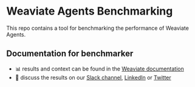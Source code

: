 # Weaviate Agents Benchmarking

This repo contains a tool for benchmarking the performance of Weaviate Agents.

## Documentation for benchmarker

* 📊 results and context can be found in the [Weaviate documentation](https://weaviate.io/developers/weaviate/current/benchmarks/)
* 💬 discuss the results on our [Slack channel](https://join.slack.com/t/weaviate/shared_invite/zt-goaoifjr-o8FuVz9b1HLzhlUfyfddhw), [LinkedIn](https://www.linkedin.com/company/weaviate-io/) or [Twitter](https://twitter.com/weaviate_io)
